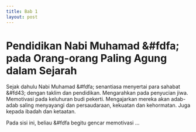 ```yaml
---
title: Bab 1
layout: post
---
```


<!---
Halaman 4
-->

# Pendidikan Nabi Muhamad &#fdfa; pada Orang-orang Paling Agung dalam Sejarah

Sejak dahulu Nabi Muhamad &#fdfa; senantiasa menyertai para sahabat &#fd43; dengan taklim dan pendidikan. Mengarahkan pada penyucian jiwa. Memotivasi pada keluhuran budi pekerti. Mengajarkan mereka akan adab-adab saling menyayangi dan persaudaraan, kekuatan dan kehormatan. Juga kepada ibadah dan ketaatan.

Pada sisi ini, beliau &#fdfa begitu gencar memotivasi ...

